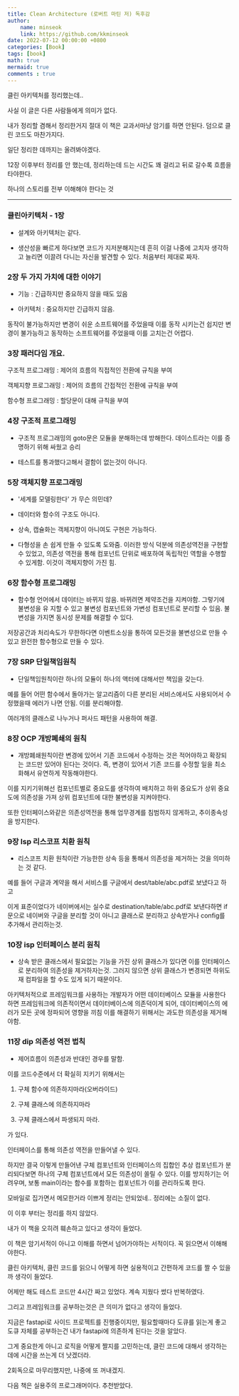 ```yaml
---
title: Clean Architecture (로버트 마틴 저) 독후감
author: 
    name: minseok
    link: https://github.com/kkminseok
date: 2022-07-12 00:00:00 +0800
categories: [Book]
tags: [book]
math: true
mermaid: true
comments : true
---
```





클린 아키텍처를 정리했는데..


사실 이 글은 다른 사람들에게 의미가 없다.


내가 정리할 겸해서 정리한거지 절대 이 책은 교과서마냥 암기를 하면 안된다. 덤으로 클린 코드도 마찬가지다.


일단 정리한 데까지는 올려봐야겠다.


12장 이후부터 정리를 안 했는데, 정리하는데 드는 시간도 꽤 걸리고 뒤로 갈수록 흐름을 타야한다.


하나의 스토리를 전부 이해해야 한다는 것


-----


### 클린아키텍처 - 1장


- 설계와 아키텍처는 같다.


- 생산성을 빠르게 하다보면 코드가 지저분해지는데 흔히 이걸 나중에 고치자 생각하고 늘리면 이끌려 다니는 자신을 발견할 수 있다. 처음부터 제대로 짜자.



### 2장 두 가지 가치에 대한 이야기


- 기능 : 긴급하지만 중요하지 않을 때도 있음


- 아키텍처 : 중요하지만 긴급하지 않음.


동작이 불가능하지만 변경이 쉬운 소프트웨어를 주었을때 이를 동작 시키는건 쉽지만 변경이 불가능하고 동작하는 소프트웨어를 주었을때 이를 고치는건 어렵다.



### 3장 패러다임 개요.


구조적 프로그래밍 : 제어의 흐름의 직접적인 전환에 규칙을 부여


객체지향 프로그래밍 : 제어의 흐름의 간접적인 전환에 규칙을 부여


함수형 프로그래밍 : 할당문이 대해 규칙을 부여


### 4장 구조적 프로그래밍


- 구조적 프로그래밍의 goto문은 모듈을 분해하는데 방해한다. 데이스트라는 이를 증명하기 위해 싸웠고 승리


- 테스트를 통과했다고해서 결함이 없는것이 아니다.


### 5장 객체지향 프로그래밍

- '세계를 모델링한다' 가 무슨 의민데?


- 데이터와 함수의 구조도 아니다.


- 상속, 캡슐화는 객체지향이 아니여도 구현은 가능하다.


- 다형성을 손 쉽게 만들 수 있도록 도와줌. 이러한 방식 덕분에 의존성역전을 구현할 수 있었고, 의존성 역전을 통해 컴포넌트 단위로 배포하여 독립적인 역할을 수행할 수 있게함. 이것이 객체지향이 가진 힘.


### 6장 함수형 프로그래밍


- 함수형 언어에서 데이터는 바뀌지 않음. 바뀌려면 제약조건을 지켜야함. 그렇기에 불변성을 유 지할 수 있고 불변성 컴포넌트와 가변성 컴포넌트로 분리할 수 있음. 불변성을 가지면 동시성 문제를 해결할 수 있다.


저장공간과 처리속도가 무한하다면 이벤트소싱을 통하여 모든것을 불변성으로 만들 수 있고 완전한 함수형으로 만들 수 있다.


### 7장 SRP 단일책임원칙


- 단일책임원칙이란 하나의 모듈이 하나의 액터에 대해서만 책임을 갖는다.


예를 들어 어떤 함수에서 돌아가는 알고리즘이 다른 분리된 서비스에서도 사용되어서 수정했을때 에러가 나면 안됨. 이를 분리해야함.

여러개의 클래스로 나누거나 퍼사드 패턴을 사용하여 해결.


### 8장 OCP 개방폐쇄의 원칙


- 개방폐쇄원칙이란 변경에 있어서 기존 코드에서 수정하는 것은 적어야하고 확장되는 코드만 있어야 된다는 것이다. 즉, 변경이 있어서 기존 코드를 수정할 일을 최소화해서 유연하게 작동해야한다.


이를 지키기위해선 컴포넌트별로 중요도를 생각하여 배치하고 하위 중요도가 상위 중요도에 의존성을 가져 상위 컴포넌트에 대한 불변성을 지켜야한다.


또한 인터페이스와같은 의존성역전을 통해 업무경계를 침범하지 않게하고, 추이종속성을 방지한다.


### 9장 lsp 리스코프 치환 원칙


- 리스코프 치환 원칙이란 가능한한 상속 등을 통해서 의존성을 제거하는 것을 의미하는 것 같다.

예를 들어 구글과 계약을 해서 서비스를 구글에서 dest/table/abc.pdf로 보냈다고 하고

이게 표준이었다가 네이버에서는 실수로 destination/table/abc.pdf로 보낸다하면 if문으로 네이버와 구글을 분리할 것이 아니고 클래스로 분리하고 상속받거나 config를 추가해서 관리하는것.


### 10장 isp 인터페이스 분리 원칙


- 상속 받은 클래스에서 필요없는 기능을 가진 상위 클래스가 있다면 이를 인터페이스로 분리하여 의존성을 제거하자는것. 그러지 않으면 상위 클래스가 변경되면 하위도 재 컴파일을 할 수도 있게 되기 때문이다.


아키텍처적으로 프레임워크를 사용하는 개발자가 어떤 데이터베이스 모듈을 사용한다하면 프레임워크에 의존적이면서 데이터베이스에 의존덕이게 되어, 데이터베이스의 에러가 모든 곳에 정파되어 영향을 끼침 이를 해결하기 위해서는 과도한 의존성을 제거해야함.


### 11장 dip 의존성 역전 법칙


- 제어흐름이 의존성과 반대인 경우를 말함.

이를 코드수준에서 더 확실히 지키기 위해서는

1. 구체 함수에 의존하지마라(오버라이드)

2. 구체 클래스에 의존하지마라

3. 구체 클래스에서 파생되지 마라.

가 있다.

인터페이스를 통해 의존성 역전을 만들어낼 수 있다.

하지만 결국 이렇게 만들어낸 구체 컴포넌트와 인터페이스의 집합인 추상 컴포넌트가 분리되다보면 하나의 구체 컴포넌트에서 모든 의존성이 쏠릴 수 있다. 이를 방지하기는 어려우며, 보통 main이라는 함수를 포함하는 컴포넌트가 이를 관리하도록 한다.



모바일로 집가면서 메모한거라 이쁘게 정리는 안되었네.. 정리에는 소질이 없다.


이 이후 부터는 정리를 하지 않았다.


내가 이 책을 오히려 훼손하고 있다고 생각이 들었다.


이 책은 암기서적이 아니고 이해를 하면서 넘어가야하는 서적이다. 꼭 읽으면서 이해해야한다.


클린 아키텍처, 클린 코드를 읽으니 어떻게 하면 실용적이고 간편하게 코드를 짤 수 있을까 생각이 들었다.


어제만 해도 테스트 코드만 4시간 짜고 있었다. 계속 지웠다 썼다 반복하였다.


그리고 프레임워크를 공부하는것은 큰 의미가 없다고 생각이 들었다.


지금은 fastapi로 사이드 프로젝트를 진행중이지만, 필요할때마다 도큐를 읽는게 좋고 도큐 자체를 공부하는건 내가 fastapi에 의존하게 된다는 것을 알았다.


그게 중요한게 아니고 로직을 어떻게 짤지를 고민하는데, 클린 코드에 대해서 생각하는데에 시간을 쓰는게 더 낫겠더라.


2회독으로 마무리했지만, 나중에 또 꺼내겠지.





다음 책은 실용주의 프로그래머이다. 추천받았다.

